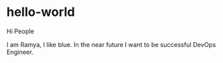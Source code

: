 # hello-world

Hi People

I am Ramya, I like blue.
In the near future I want to be successful DevOps Engineer.
